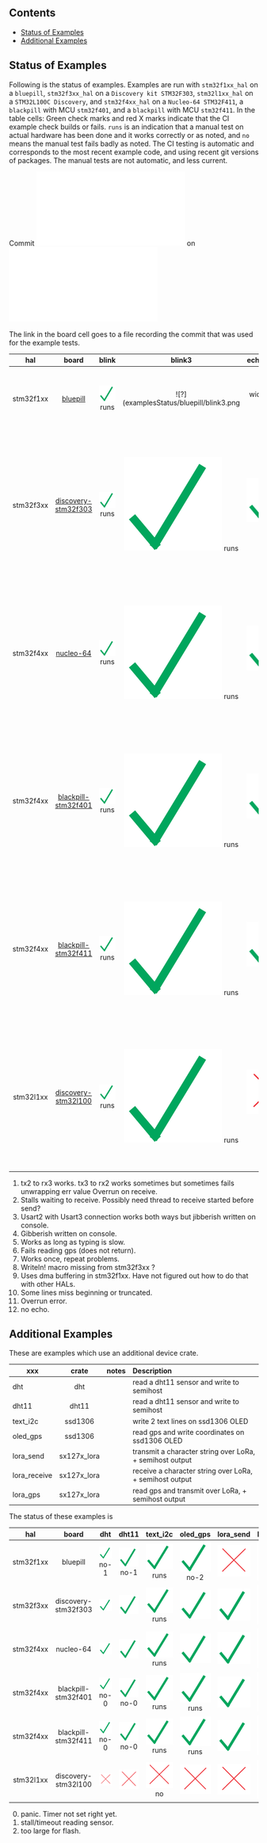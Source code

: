 
##  Contents
- [Status of Examples](#status-of-examples)
- [Additional Examples](#additional-examples)


## Status of Examples

Following is the status of examples. Examples are run with `stm32f1xx_hal` on a `bluepill`,
`stm32f3xx_hal` on a `Discovery kit STM32F303`, `stm32l1xx_hal` on a `STM32L100C Discovery`, 
and `stm32f4xx_hal` on a `Nucleo-64 STM32F411`, a `blackpill` with MCU `stm32f401`, 
and a `blackpill` with MCU `stm32f411`.
In the table cells: 
Green check marks and red X marks indicate that the CI example check builds or fails.
`runs` is an indication that a manual test on actual hardware has been done and it works correctly or as noted, and 
`no` means the manual test fails badly as noted. The CI testing is automatic and corresponds to the most recent
example code, and using recent git versions of packages. The manual tests are not automatic, and less current.

Commit <embed src=examplesStatus/bluepill/COMMIT> on <embed src=examplesStatus/bluepill/DATE.STAMP> 

The link in the board cell goes to a file recording the commit that was used for the example tests.

|    hal    |                        board                                      |                     blink                               |                         blink3                          |                         echo_by_char                            |                  echo_string                                   |                           serial_char                          |                           serial_string                        |                              gps_rw_by_char                        |                       gps_rw                               |                      temperature                           |
|:---------:|:--------------------:|:-----:|:------:|:------------:|:-----------:|:-----------:|:-------------:|:--------------:|:------:|:--------------:|
| stm32f1xx | [bluepill](examplesStatus/bluepill/COMMIT)                        |<img src="examplesStatus/bluepill/blink.png" width="50" /> runs             |![?](examplesStatus/bluepill/blink3.png|width=50px) runs            |![?](examplesStatus/bluepill/echo_by_char.png =10x) runs-5            |![?](examplesStatus/bluepill/echo_string.png =50x) runs-5            |![?](examplesStatus/bluepill/serial_char.png) runs-1            |![?](examplesStatus/bluepill/serial_string.png) no-2            |![?](examplesStatus/bluepill/gps_rw_by_char.png) runs               |![?](examplesStatus/bluepill/gps_rw.png) runs               |![?](examplesStatus/bluepill/temperature.png) runs          |      
| stm32f3xx | [discovery-stm32f303](examplesStatus/discovery-stm32f303/COMMIT)  |![?](examplesStatus/discovery-stm32f303/blink.png) runs  |![?](examplesStatus/discovery-stm32f303/blink3.png) runs |![?](examplesStatus/discovery-stm32f303/echo_by_char.png) runs-5 |![?](examplesStatus/discovery-stm32f303/echo_string.png) no-8,9 |![?](examplesStatus/discovery-stm32f303/serial_char.png) runs-1 |![?](examplesStatus/discovery-stm32f303/serial_string.png) no-9 |![?](examplesStatus/discovery-stm32f303/gps_rw_by_char.png) runs    |![?](examplesStatus/discovery-stm32f303/gps_rw.png) runs-10 | ![?](examplesStatus/discovery-stm32f303/temperature.png)   |
| stm32f4xx | [nucleo-64](examplesStatus/nucleo-64/COMMIT) 	                |![?](examplesStatus/nucleo-64/blink.png) runs            |![?](examplesStatus/nucleo-64/blink3.png) runs           |![?](examplesStatus/nucleo-64/echo_by_char.png) runs-5           |![?](examplesStatus/nucleo-64/echo_string.png) no-9             |![?](examplesStatus/nucleo-64/serial_char.png) no-2             |![?](examplesStatus/nucleo-64/serial_string.png) no-9           |![?](examplesStatus/nucleo-64/gps_rw_by_char.png) no-6              |![?](examplesStatus/nucleo-64/gps_rw.png) no-6              |![?](examplesStatus/nucleo-64/temperature.png)              |
| stm32f4xx | [blackpill-stm32f401](examplesStatus/blackpill-stm32f401/COMMIT)  |![?](examplesStatus/blackpill-stm32f401/blink.png) runs  |![?](examplesStatus/blackpill-stm32f401/blink3.png) runs |![?](examplesStatus/blackpill-stm32f401/echo_by_char.png) runs-5 |![?](examplesStatus/blackpill-stm32f401/echo_string.png) no-9   |![?](examplesStatus/blackpill-stm32f401/serial_char.png) runs   |![?](examplesStatus/blackpill-stm32f401/serial_string.png) no-9 |![?](examplesStatus/blackpill-stm32f401/gps_rw_by_char.png) runs-10 |![?](examplesStatus/blackpill-stm32f401/gps_rw.png) runs-10 |![?](examplesStatus/blackpill-stm32f401/temperature.png)    |
| stm32f4xx | [blackpill-stm32f411](examplesStatus/blackpill-stm32f411/COMMIT)  |![?](examplesStatus/blackpill-stm32f411/blink.png) runs  |![?](examplesStatus/blackpill-stm32f411/blink3.png) runs |![?](examplesStatus/blackpill-stm32f411/echo_by_char.png) no-12  |![?](examplesStatus/blackpill-stm32f411/echo_string.png) no-9   |![?](examplesStatus/blackpill-stm32f411/serial_char.png) runs   |![?](examplesStatus/blackpill-stm32f411/serial_string.png) no-9 |![?](examplesStatus/blackpill-stm32f411/gps_rw_by_char.png) runs    |![?](examplesStatus/blackpill-stm32f411/gps_rw.png) runs    |![?](examplesStatus/blackpill-stm32f411/temperature.png)    |
| stm32l1xx | [discovery-stm32l100](examplesStatus/discovery-stm32l100/COMMIT)  |![?](examplesStatus/discovery-stm32l100/blink.png) runs  |![?](examplesStatus/discovery-stm32l100/blink3.png) runs |![?](examplesStatus/discovery-stm32l100/echo_by_char.png) no     |![?](examplesStatus/discovery-stm32l100/echo_string.png) no     |![?](examplesStatus/discovery-stm32l100/serial_char.png) no     |![?](examplesStatus/discovery-stm32l100/serial_string.png) no   |![?](examplesStatus/discovery-stm32l100/gps_rw_by_char.png) no      |![?](examplesStatus/discovery-stm32l100/gps_rw.png) no      |![?](examplesStatus/discovery-stm32l100/temperature.png)    |


1.  tx2 to rx3 works. tx3 to rx2 works sometimes but sometimes fails unwrapping err value Overrun on receive.
2.  Stalls waiting to receive. Possibly need thread to receive started before send?
3.  Usart2 with Usart3 connection works both ways but jibberish written on console.
4.  Gibberish written on console.
5.  Works as long as typing is slow.
6.  Fails reading gps (does not return). 
7.  Works once, repeat problems.
8.  Writeln! macro missing from stm32f3xx ?
9.  Uses dma buffering in stm32f1xx. Have not figured out how to do that with other HALs.
10. Some lines miss beginning or truncated.
11. Overrun error.
12. no echo.

## Additional Examples

These are examples which use an additional device crate.

| xxx          |    crate    | notes |   Description                                              |
| ------------ |:-----------:|:-----:|:---------------------------------------------------------- |
| dht          | dht         |       | read a dht11 sensor and write to semihost                  |
| dht11        | dht11       |       | read a dht11 sensor and write to semihost                  |
| text_i2c     | ssd1306     |       | write 2 text lines on ssd1306 OLED                         |
| oled_gps     | ssd1306     |       | read gps and write coordinates on ssd1306 OLED             |
| lora_send    | sx127x_lora |       | transmit a character string over LoRa,  + semihost output  |
| lora_receive | sx127x_lora |       | receive  a character string over LoRa,  + semihost output  |
| lora_gps     | sx127x_lora |       | read gps and transmit over LoRa,  + semihost output        |

The status of these examples is

|    hal    |         board        |                      dht                              |                    dht11                                |                     text_i2c                               |                        oled_gps                              |                        lora_send                      |                     lora_receive                         |                   lora_gps                           |
|:---------:|:--------------------:|:-----:|:-----:|:--------:|:--------:|:---------:|:------------:|:--------:|
| stm32f1xx | bluepill             |![?](examplesStatus/bluepill/dht.png)            no-1  |![?](examplesStatus/bluepill/dht11.png)            no-1  |![?](examplesStatus/bluepill/text_i2c.png)            runs   |![?](examplesStatus/bluepill/oled_gps.png)            no-2   |![?](examplesStatus/bluepill/lora_send.png)            |![?](examplesStatus/bluepill/lora_receive.png)            |![?](examplesStatus/bluepill/lora_gps.png)            |
| stm32f3xx | discovery-stm32f303  |![?](examplesStatus/discovery-stm32f303/dht.png)       |![?](examplesStatus/discovery-stm32f303/dht11.png)       |![?](examplesStatus/discovery-stm32f303/text_i2c.png) runs   |![?](examplesStatus/discovery-stm32f303/oled_gps.png)        |![?](examplesStatus/discovery-stm32f303/lora_send.png) |![?](examplesStatus/discovery-stm32f303/lora_receive.png) |![?](examplesStatus/discovery-stm32f303/lora_gps.png) |
| stm32f4xx | nucleo-64 	   |![?](examplesStatus/nucleo-64/dht.png)                 |![?](examplesStatus/nucleo-64/dht11.png)                 |![?](examplesStatus/nucleo-64/text_i2c.png)           runs   |![?](examplesStatus/nucleo-64/oled_gps.png)                  |![?](examplesStatus/nucleo-64/lora_send.png)           |![?](examplesStatus/nucleo-64/lora_receive.png)           |![?](examplesStatus/nucleo-64/lora_gps.png)           |
| stm32f4xx | blackpill-stm32f401  |![?](examplesStatus/blackpill-stm32f401/dht.png) no-0  |![?](examplesStatus/blackpill-stm32f401/dht11.png) no-0  |![?](examplesStatus/blackpill-stm32f401/text_i2c.png) runs   |![?](examplesStatus/blackpill-stm32f401/oled_gps.png) runs   |![?](examplesStatus/blackpill-stm32f401/lora_send.png) |![?](examplesStatus/blackpill-stm32f401/lora_receive.png) |![?](examplesStatus/blackpill-stm32f401/lora_gps.png) |
| stm32f4xx | blackpill-stm32f411  |![?](examplesStatus/blackpill-stm32f411/dht.png) no-0  |![?](examplesStatus/blackpill-stm32f411/dht11.png) no-0  |![?](examplesStatus/blackpill-stm32f411/text_i2c.png) runs   |![?](examplesStatus/blackpill-stm32f411/oled_gps.png) runs   |![?](examplesStatus/blackpill-stm32f411/lora_send.png) |![?](examplesStatus/blackpill-stm32f411/lora_receive.png) |![?](examplesStatus/blackpill-stm32f411/lora_gps.png) |
| stm32l1xx | discovery-stm32l100  |![?](examplesStatus/discovery-stm32l100/dht.png)       |![?](examplesStatus/discovery-stm32l100/dht11.png)       |![?](examplesStatus/discovery-stm32l100/text_i2c.png) no     |![?](examplesStatus/discovery-stm32l100/oled_gps.png)        |![?](examplesStatus/discovery-stm32l100/lora_send.png) |![?](examplesStatus/discovery-stm32l100/lora_receive.png) |![?](examplesStatus/discovery-stm32l100/lora_gps.png) |

0. panic. Timer not set right yet.
1. stall/timeout reading sensor.
2. too large for flash.

